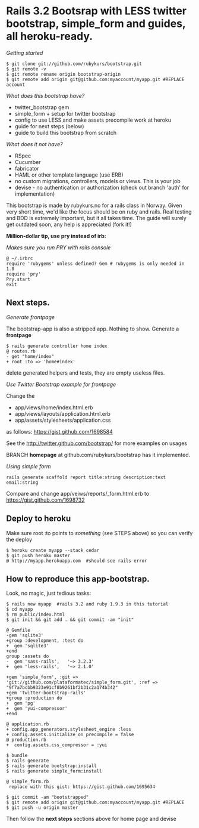 # Rails 3.2 Bootsrap with LESS twitter bootstrap, simple_form and guides, all heroku-ready.

*Getting started*

    $ git clone git://github.com/rubykurs/bootstrap.git
    $ git remote -v
    $ git remote rename origin bootstrap-origin
    $ git remote add origin git@github.com:myaccount/myapp.git #REPLACE account

*What does this bootstrap have?*

 + twitter_bootstrap gem
 + simple_form + setup for twitter bootstrap
 + config to use LESS and make assets precompile work at heroku
 + guide for next steps (below)
 + guide to build this bootstrap from scratch

*What does it not have?*

 + RSpec
 + Cucumber
 + fabricator
 + HAML or other template language (use ERB)
 + no custom migrations, controllers, models or views. This is your job
 + devise - no authentication or authorization (check out branch 'auth' for implementation)

This bootstrap is made by rubykurs.no for a rails class in Norway. Given very short time, we'd like the focus should be on ruby and rails. Real testing and BDD is extremely important, but it all takes time. The guide will surely get outdated soon, any help is appreciated (fork it!)


**Million-dollar tip, use pry instead of irb:**

*Makes sure you run PRY with rails console*

    @ ~/.irbrc
    require 'rubygems' unless defined? Gem # rubygems is only needed in 1.8
    require 'pry'
    Pry.start
    exit

## Next steps.

*Generate frontpage*

The bootstrap-app is also a stripped app. Nothing to show. Generate a **frontpage**

    $ rails generate controller home index
    @ routes.rb
    - get "home/index"
    + root :to => 'home#index'

delete generated helpers and tests, they are empty useless files.

*Use Twitter Bootstrap example for frontpage*

Change the

 * app/views/home/index.html.erb
 * app/views/layouts/application.html.erb
 * app/assets/stylesheets/application.css

as follows: https://gist.github.com/1698584

See the http://twitter.github.com/bootstrap/ for more examples on usages

BRANCH **homepage** at github.com/rubykurs/bootstrap has it implemented.

*Using simple form*

    rails generate scaffold report title:string description:text email:string

Compare and change app/veiws/reports/_form.html.erb to
https://gist.github.com/1698732

## Deploy to heroku

Make sure root :to points to *something* (see STEPS above) so you can verify the deploy

    $ heroku create myapp --stack cedar
    $ git push heroku master
    @ http://myapp.herokuapp.com  #should see rails error


## How to reproduce this app-bootstrap.

Look, no magic, just tedious tasks:

    $ rails new myapp  #rails 3.2 and ruby 1.9.3 in this tutorial
    $ cd myapp
    $ rm public/index.html
    $ git init && git add . && git commit -am "init"

    @ Gemfile
    -gem 'sqlite3'
    +group :development, :test do
    +  gem 'sqlite3'
    +end
    group :assets do
    -  gem 'sass-rails',   '~> 3.2.3'
    +  gem 'less-rails',   '~> 2.1.0'

    +gem 'simple_form', :git => 'git://github.com/plataformatec/simple_form.git', :ref => "9f7a7bcbb9323e91cf8b9261bf2b31c2a174b342"
    +gem 'twitter-bootstrap-rails'
    +group :production do
    +  gem 'pg'
    +  gem 'yui-compressor'
    +end

    @ application.rb
    + config.app_generators.stylesheet_engine :less
    + config.assets.initialize_on_precompile = false
    @ production.rb
    +  config.assets.css_compressor = :yui

    $ bundle
    $ rails generate
    $ rails generate bootstrap:install
    $ rails generate simple_form:install

    @ simple_form.rb
     replace with this gist: https://gist.github.com/1695634

    $ git commit -am "bootstrapped"
    $ git remote add origin git@github.com:myaccount/myapp.git #REPLACE
    $ git push -u origin master

Then follow the **next steps** sections above for home page and devise
